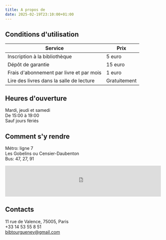 ```yaml
---
title: A propos de
date: 2025-02-19T23:10:00+01:00
---
```


## Conditions d'utilisation

| Service                                  | Prix         |
|------------------------------------------|--------------|
| Inscription à la bibliothèque            | 5 euro       |
| Dépôt de garantie                        | 15 euro      |
| Frais d'abonnement par livre et par mois | 1 euro       |
| Lire des livres dans la salle de lecture | Gratuitement |

## Heures d'ouverture

Mardi, jeudi et samedi\
De 15:00 à 19:00\
Sauf jours fériés

## Comment s'y rendre

Métro: ligne 7\
Les Gobelins ou Censier-Daubenton\
Bus: 47, 27, 91

<iframe
  id="address"
  width="100%"
  height="100vh"
  frameBorder="0" 
  src="https://www.openstreetmap.org/export/embed.html?bbox=2.3487755656242375%2C48.83711625980133%2C2.3493978381156926%2C48.838141967086166&amp;layer=mapnik">
</iframe>

## Contacts

11 rue de Valence, 75005, Paris\
+33 14 53 55 8 51\
bibtourguenev@gmail.com

